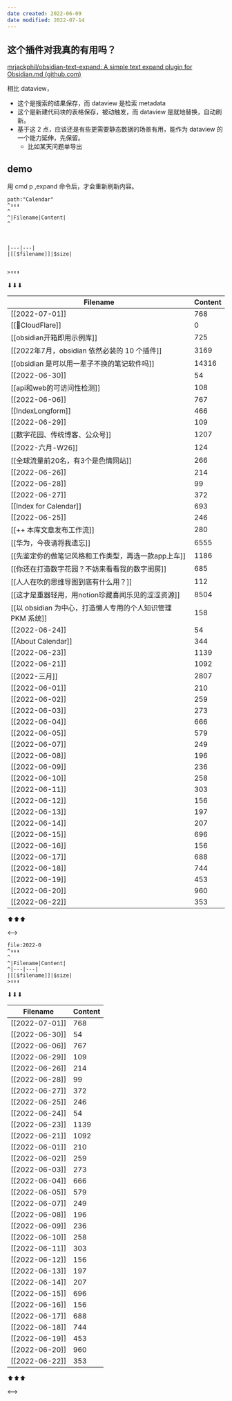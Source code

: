 ```yaml
---
date created: 2022-06-09
date modified: 2022-07-14
---
```


## 这个插件对我真的有用吗？

[mrjackphil/obsidian-text-expand: A simple text expand plugin for Obsidian.md (github.com)](https://github.com/mrjackphil/obsidian-text-expand)

相比 dataview，

- 这个是搜索的结果保存，而 dataview 是检索 metadata
- 这个是新建代码块的表格保存，被动触发，而 dataview 是就地替换，自动刷新。
- 基于这 2 点，应该还是有些更需要静态数据的场景有用，能作为 dataview 的一个能力延伸，先保留。
	- 比如某天问题单导出

## demo

用 cmd p ,expand 命令后，才会重新刷新内容。

```expander
path:"Calendar"
^⬇⬇⬇
^ 
^|Filename|Content|
^



|---|---|
|[[$filename]]|$size|


>⬆⬆⬆
```

⬇⬇⬇

 

|Filename|Content|
|---|---|
|[[2022-07-01]]|768|
|[[🔗CloudFlare]]|0|
|[[obsidian开箱即用示例库]]|725|
|[[2022年7月，obsidian 依然必装的 10 个插件]]|3169|
|[[obsidian 是可以用一辈子不换的笔记软件吗]]|14316|
|[[2022-06-30]]|54|
|[[api和web的可访问性检测]]|108|
|[[2022-06-06]]|767|
|[[IndexLongform]]|466|
|[[2022-06-29]]|109|
|[[数字花园、传统博客、公众号]]|1207|
|[[2022-六月-W26]]|124|
|[[全球流量前20名，有3个是色情网站]]|266|
|[[2022-06-26]]|214|
|[[2022-06-28]]|99|
|[[2022-06-27]]|372|
|[[Index for Calendar]]|693|
|[[2022-06-25]]|246|
|[[++ 本库文章发布工作流]]|280|
|[[华为，今夜请将我遗忘]]|6555|
|[[先鉴定你的做笔记风格和工作类型，再选一款app上车]]|1186|
|[[你还在打造数字花园？不妨来看看我的数字闺房]]|685|
|[[人人在吹的思维导图到底有什么用？]]|112|
|[[这才是重器轻用，用notion珍藏喜闻乐见的涩涩资源]]|8504|
|[[以 obsidian 为中心，打造懒人专用的个人知识管理 PKM 系统]]|158|
|[[2022-06-24]]|54|
|[[About Calendar]]|344|
|[[2022-06-23]]|1139|
|[[2022-06-21]]|1092|
|[[2022-三月]]|2807|
|[[2022-06-01]]|210|
|[[2022-06-02]]|259|
|[[2022-06-03]]|273|
|[[2022-06-04]]|666|
|[[2022-06-05]]|579|
|[[2022-06-07]]|249|
|[[2022-06-08]]|196|
|[[2022-06-09]]|236|
|[[2022-06-10]]|258|
|[[2022-06-11]]|303|
|[[2022-06-12]]|156|
|[[2022-06-13]]|197|
|[[2022-06-14]]|207|
|[[2022-06-15]]|696|
|[[2022-06-16]]|156|
|[[2022-06-17]]|688|
|[[2022-06-18]]|744|
|[[2022-06-19]]|453|
|[[2022-06-20]]|960|
|[[2022-06-22]]|353|

⬆⬆⬆

<-->

```expander
file:2022-0
^⬇⬇⬇
^ 
^|Filename|Content|
^|---|---|
|[[$filename]]|$size|
>⬆⬆⬆
```

⬇⬇⬇

 

|Filename|Content|
|---|---|
|[[2022-07-01]]|768|
|[[2022-06-30]]|54|
|[[2022-06-06]]|767|
|[[2022-06-29]]|109|
|[[2022-06-26]]|214|
|[[2022-06-28]]|99|
|[[2022-06-27]]|372|
|[[2022-06-25]]|246|
|[[2022-06-24]]|54|
|[[2022-06-23]]|1139|
|[[2022-06-21]]|1092|
|[[2022-06-01]]|210|
|[[2022-06-02]]|259|
|[[2022-06-03]]|273|
|[[2022-06-04]]|666|
|[[2022-06-05]]|579|
|[[2022-06-07]]|249|
|[[2022-06-08]]|196|
|[[2022-06-09]]|236|
|[[2022-06-10]]|258|
|[[2022-06-11]]|303|
|[[2022-06-12]]|156|
|[[2022-06-13]]|197|
|[[2022-06-14]]|207|
|[[2022-06-15]]|696|
|[[2022-06-16]]|156|
|[[2022-06-17]]|688|
|[[2022-06-18]]|744|
|[[2022-06-19]]|453|
|[[2022-06-20]]|960|
|[[2022-06-22]]|353|

⬆⬆⬆

<-->
